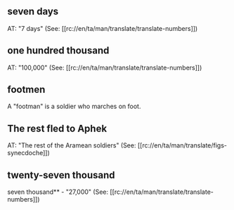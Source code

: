 ## seven days ##

AT: "7 days" (See: [[rc://en/ta/man/translate/translate-numbers]])

## one hundred thousand ##

AT: "100,000" (See: [[rc://en/ta/man/translate/translate-numbers]])

## footmen ##

A "footman" is a soldier who marches on foot.

## The rest fled to Aphek ##

AT: "The rest of the Aramean soldiers" (See: [[rc://en/ta/man/translate/figs-synecdoche]])

## twenty-seven thousand ##

seven thousand** - "27,000" (See: [[rc://en/ta/man/translate/translate-numbers]])